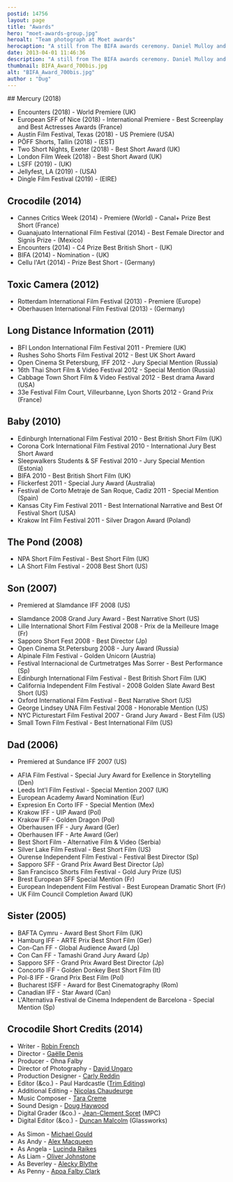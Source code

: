 ```yaml
---
postid: 14756
layout: page
title: "Awards"
hero: "moet-awards-group.jpg"
heroalt: "Team photograph at Moet awards"
herocaption: "A still from The BIFA awards ceremony. Daniel Mulloy and Ohna Falby."
date: 2013-04-01 11:46:36
description: "A still from The BIFA awards ceremony. Daniel Mulloy and Ohna Falby Mercury (2018) Encounters (2018) - World Premiere (UK) European SFF of Nice (2018) - International Premiere - Best Screenplay and Best Actresses Awards (France) Austin Film Festival,&#8230;"
thumbnail: BIFA_Award_700bis.jpg
alt: "BIFA_Award_700bis.jpg"
author : "Dug"
---
```


<a name="Mercury"></a>

## Mercury (2018)

- Encounters (2018) - World Premiere (UK)
- European SFF of Nice (2018) - International Premiere - Best Screenplay and Best Actresses Awards (France)
- Austin Film Festival, Texas (2018) - US Premiere (USA)
- PÖFF Shorts, Tallin  (2018) - (EST)
- Two Short Nights, Exeter (2018) - Best Short Award (UK)
- London Film Week (2018) - Best Short Award (UK)
- LSFF (2019) - (UK)
- Jellyfest, LA (2019) - (USA)
- Dingle Film Festival (2019) - (EIRE)

<a name="Crocodile"></a>

## Crocodile (2014)

- Cannes Critics Week (2014) - Premiere (World) - Canal+ Prize Best Short (France)
- Guanajuato International Film Festival (2014) - Best Female Director and Signis Prize  - (Mexico)
- Encounters (2014) - C4 Prize Best British Short - (UK)
- BIFA (2014)  - Nomination - (UK)
- Cellu l'Art (2014) - Prize Best Short - (Germany)

<a name="toxic camera"></a>

## Toxic Camera (2012)

- Rotterdam International Film Festival (2013) - Premiere (Europe)
- Oberhausen International Film Festival (2013) - (Germany)


<p><a name="long distance information"></a></p>

<h2>Long Distance Information (2011)</h2>


<ul>
<li><span class="caps">BFI</span> London International Film Festival 2011 - Premiere (UK)</li>
<li>Rushes Soho Shorts Film Festival 2012 - Best UK Short Award</li>
<li>Open Cinema St Petersburg, <span class="caps">IFF</span> 2012 - Jury Special Mention (Russia)</li>
<li>16th Thai Short Film &amp; Video Festival 2012 - Special Mention (Russia)</li>
<li>Cabbage Town Short Film &amp; Video Festival 2012 - Best drama Award (USA)</li>
<li>33e Festival Film Court, Villeurbanne, Lyon Shorts 2012 - Grand Prix (France)</li>
</ul>




<p><a name="baby"></a></p>

<h2>Baby (2010)</h2>


<ul>
<li>Edinburgh International Film Festival 2010 - Best British Short Film (UK)</li>
<li>Corona Cork International Film Festival 2010 - International Jury Best Short Award</li>
<li>Sleepwalkers Students &amp; SF Festival 2010 - Jury Special Mention (Estonia)</li>
<li><span class="caps">BIFA</span> 2010 - Best British Short Film (UK)</li>
<li>Flickerfest 2011 - Special Jury Award (Australia)</li>
<li>Festival de Corto Metraje de San Roque, Cadiz 2011 - Special Mention (Spain)</li>
<li>Kansas City Fim Festival 2011 - Best International Narrative and Best Of Festival Short (USA)</li>
<li>Krakow Int Film Festival 2011 - Silver Dragon Award (Poland)</li>
</ul>



<p><a name="the pond"></a></p>

<h2>The Pond (2008)</h2>


<ul>
<li><span class="caps">NPA</span> Short Film Festival - Best Short Film (UK)</li>
<li>LA Short Film Festival - 2008  Best Short (US)</li>
</ul>



<p><a name="son"></a></p>

<h2>Son (2007)</h2>


<ul>
<li>Premiered at Slamdance <span class="caps">IFF</span> 2008 (US)</li>
</ul>




<ul>
<li>Slamdance 2008 Grand Jury Award - Best Narrative Short (US)</li>
<li>Lille International Short Film Festival 2008 - Prix de la Meilleure Image (Fr)</li>
<li>Sapporo Short Fest 2008 - Best Director (Jp)</li>
<li>Open Cinema St.Petersburg 2008  - Jury Award (Russia)</li>
<li>Alpinale Film Festival - Golden Unicorn (Austria)</li>
<li>Festival Internacional de Curtmetratges Mas Sorrer - Best Performance (Sp)</li>
<li>Edinburgh International Film Festival - Best British Short Film (UK)</li>
<li>California Independent Film Festival - 2008 Golden Slate Award Best Short (US)</li>
<li>Oxford International Film Festival - Best Narrative Short (US)</li>
<li>George Lindsey <span class="caps">UNA</span> Film Festival 2008 - Honorable Mention (US)</li>
<li><span class="caps">NYC</span> Picturestart Film Festival 2007 - Grand Jury Award - Best Film (US)</li>
<li>Small Town Film Festival - Best International Film (US)</li>
</ul>



<p><a name="dad"></a></p>

<h2>Dad (2006)</h2>


<ul>
<li>Premiered at Sundance <span class="caps">IFF</span> 2007 (US)</li>
</ul>




<ul>
<li><span class="caps">AFIA</span> Film Festival - Special Jury Award for Exellence in Storytelling (Den)</li>
<li>Leeds Int'l Film Festival - Special Mention 2007 (UK)</li>
<li>European Academy Award Nomination (Eur) </li>
<li>Expresion En Corto <span class="caps">IFF </span>- Special Mention (Mex)</li>
<li>Krakow <span class="caps">IFF </span>- <span class="caps">UIP</span> Award (Pol)</li>
<li>Krakow <span class="caps">IFF </span>- Golden Dragon (Pol)</li>
<li>Oberhausen <span class="caps">IFF </span>- Jury Award (Ger)</li>
<li>Oberhausen <span class="caps">IFF </span>- Arte Award (Ger)</li>
<li>Best Short Film - Alternative Film &amp; Video (Serbia)</li>
<li>Silver Lake Film Festival - Best Short Film (US)</li>
<li>Ourense Independent Film Festival - Festival Best Director (Sp)</li>
<li>Sapporo <span class="caps">SFF </span>- Grand Prix Award Best Director (Jp)</li>
<li>San Francisco Shorts Film Festival - Gold Jury Prize (US)</li>
<li>Brest European <span class="caps">SFF</span> Special Mention (Fr)</li>
<li>European Independent Film Festival - Best European Dramatic Short (Fr)</li>
<li>UK Film Council Completion Award (UK)</li>
</ul>




<p><a name="sister"></a></p>

<h2>Sister (2005)</h2>


<ul>
<li><span class="caps">BAFTA</span> Cymru - Award Best Short Film (UK)</li>
<li>Hamburg <span class="caps">IFF </span>- <span class="caps">ARTE</span> Prix Best Short Film (Ger)</li>
<li>Con-Can FF - Global Audience Award (Jp)</li>
<li>Con Can FF - Tamashi Grand Jury Award (Jp)</li>
<li>Sapporo <span class="caps">SFF </span>- Grand Prix Award Best Director (Jp)</li>
<li>Concorto <span class="caps">IFF </span>- Golden Donkey Best Short Film (It)</li>
<li>Pol-8 <span class="caps">IFF </span>- Grand Prix Best Film (Pol)</li>
<li>Bucharest <span class="caps">ISFF </span>- Award for Best Cinematography (Rom)</li>
<li>Canadian <span class="caps">IFF </span>- Star Award (Can)</li>
<li><span class="caps">L'A</span>lternativa Festival de Cinema Independent de Barcelona - Special Mention (Sp)</li>
</ul>





<p><a name="crocodile"></a></p>

<h2>Crocodile Short Credits (2014)</h2>


<ul>
<li>Writer - <a href="http://www.curtisbrown.co.uk/robin-french/">Robin French</a></li>
<li>Director - <a href="http://gaelledenis.com/">Gaëlle Denis</a></li>
<li>Producer - Ohna Falby</li>
<li>Director of Photography - <a href="http://www.david-ungaro.com/">David Ungaro</a></li>
<li>Production Designer - <a href="http://www.carlyreddin.com/">Carly Reddin</a></li>
<li>Editor (&amp;co.) - Paul Hardcastle (<a href="http://www.trimediting.com/#/work/1">Trim Editing</a>)</li>
<li>Additional Editing - <a href="http://www.casarotto.co.uk/client/nicolas-chaudeurge-11418">Nicolas Chaudeurge</a></li>
<li>Music Composer - <a href="https://soundcloud.com/tara-creme">Tara Creme</a></li>
<li>Sound Design - <a href="http://www.doughaywood.co.uk/">Doug Haywood</a></li>
<li>Digital Grader (&amp;co.) - <a href="http://www.moving-picture.com/showreels/colourists/colourist-jeanclement-soret">Jean-Clement Soret</a> (MPC)</li>
<li>Digital Editor (&amp;co.) - <a href="http://www.glassworks.co.uk/people">Duncan Malcolm</a> (Glassworks)</li>
</ul>




<ul>
<li>As Simon - <a href="http://www.curtisbrown.co.uk/michael-gould/">Michael Gould</a></li>
<li>As Andy - <a href="http://en.wikipedia.org/wiki/Alex_MacQueen">Alex Macqueen</a></li>
<li>As Angela - <a href="http://www.curtisbrown.co.uk/lucinda-raikes/">Lucinda Raikes</a></li>
<li>As Liam - <a href="http://www.curtisbrown.co.uk/oliver-johnstone/">Oliver Johnstone</a></li>
<li>As Beverley - <a href="http://www.curtisbrown.co.uk/alecky-blythe/">Alecky Blythe</a></li>
<li>As Penny - <a href="http://www.imdb.com/name/nm6446017/?ref_=fn_al_nm_2%2F">Apoa Falby Clark</a></li>
</ul>





